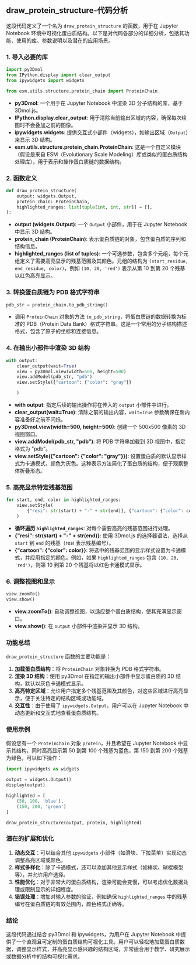 ## draw_protein_structure-代码分析
这段代码定义了一个名为 `draw_protein_structure` 的函数，用于在 Jupyter Notebook 环境中可视化蛋白质结构。以下是对代码各部分的详细分析，包括其功能、使用的库、参数说明以及潜在的应用场景。

### 1. 导入必要的库

```python
import py3Dmol
from IPython.display import clear_output
from ipywidgets import widgets

from esm.utils.structure.protein_chain import ProteinChain
```

- **py3Dmol**: 一个用于在 Jupyter Notebook 中渲染 3D 分子结构的库，基于 3Dmol.js。
- **IPython.display.clear_output**: 用于清除当前输出区域的内容，确保每次绘图时不会叠加之前的图像。
- **ipywidgets.widgets**: 提供交互式小部件（widgets），如输出区域（`Output`）来显示 3D 结构。
- **esm.utils.structure.protein_chain.ProteinChain**: 这是一个自定义模块（假设是来自 ESM（Evolutionary Scale Modeling）库或类似的蛋白质结构处理库），用于表示和操作蛋白质链的数据结构。

### 2. 函数定义

```python
def draw_protein_structure(
    output: widgets.Output,
    protein_chain: ProteinChain,
    highlighted_ranges: list[tuple[int, int, str]] = [],
):
```

- **output (widgets.Output)**: 一个 `Output` 小部件，用于在 Jupyter Notebook 中显示 3D 结构。
- **protein_chain (ProteinChain)**: 表示蛋白质链的对象，包含蛋白质的序列和结构信息。
- **highlighted_ranges (list of tuples)**: 一个可选参数，包含多个元组，每个元组定义了需要高亮显示的残基范围及其颜色。元组的结构为 `(start_residue, end_residue, color)`，例如 `(10, 20, 'red')` 表示从第 10 到第 20 个残基以红色高亮显示。

### 3. 转换蛋白质链为 PDB 格式字符串

```python
pdb_str = protein_chain.to_pdb_string()
```

- 调用 `ProteinChain` 对象的方法 `to_pdb_string`，将蛋白质链的数据转换为标准的 PDB（Protein Data Bank）格式字符串。这是一个常用的分子结构描述格式，包含了原子的坐标和连接信息。

### 4. 在输出小部件中渲染 3D 结构

```python
with output:
    clear_output(wait=True)
    view = py3Dmol.view(width=500, height=500)
    view.addModel(pdb_str, "pdb")
    view.setStyle({"cartoon": {"color": "gray"}}

    )
```

- **with output**: 指定后续的输出操作将在传入的 `output` 小部件中进行。
- **clear_output(wait=True)**: 清除之前的输出内容，`wait=True` 参数确保在新内容准备好之前不闪烁。
- **py3Dmol.view(width=500, height=500)**: 创建一个 500x500 像素的 3D 视图窗口。
- **view.addModel(pdb_str, "pdb")**: 将 PDB 字符串加载到 3D 视图中，指定格式为 "pdb"。
- **view.setStyle({"cartoon": {"color": "gray"}})**: 设置蛋白质的默认显示样式为卡通模式，颜色为灰色。这种表示方法简化了蛋白质的结构，便于观察整体折叠形态。

### 5. 高亮显示特定残基范围

```python
for start, end, color in highlighted_ranges:
    view.setStyle(
        {"resi": str(start) + "-" + str(end)}, {"cartoon": {"color": color}}
    )
```

- **循环遍历 `highlighted_ranges`**: 对每个需要高亮的残基范围进行处理。
- **{"resi": str(start) + "-" + str(end)}**: 使用 3Dmol.js 的选择器语法，选择从 `start` 到 `end` 的残基（resi 表示残基编号）。
- **{"cartoon": {"color": color}}**: 将选中的残基范围的显示样式设置为卡通模式，并应用指定的颜色。例如，如果 `highlighted_ranges` 包含 `(10, 20, 'red')`，则第 10 到第 20 个残基将以红色卡通模式显示。

### 6. 调整视图和显示

```python
view.zoomTo()
view.show()
```

- **view.zoomTo()**: 自动调整视图，以适应整个蛋白质结构，使其充满显示窗口。
- **view.show()**: 在 `output` 小部件中渲染并显示 3D 结构。

### 功能总结

`draw_protein_structure` 函数的主要功能是：

1. **加载蛋白质结构**：将 `ProteinChain` 对象转换为 PDB 格式字符串。
2. **渲染 3D 结构**：使用 py3Dmol 在指定的输出小部件中显示蛋白质的 3D 结构，默认以灰色卡通模式显示。
3. **高亮特定区域**：允许用户指定多个残基范围及其颜色，对这些区域进行高亮显示，便于关注特定的结构区域或功能域。
4. **交互性**：由于使用了 `ipywidgets.Output`，用户可以在 Jupyter Notebook 中动态更新和交互式地查看蛋白质结构。

### 使用示例

假设您有一个 `ProteinChain` 对象 `protein`，并且希望在 Jupyter Notebook 中显示其结构，同时高亮显示第 50 到第 100 个残基为蓝色，第 150 到第 200 个残基为绿色，可以如下操作：

```python
import ipywidgets as widgets

output = widgets.Output()
display(output)

highlighted = [
    (50, 100, 'blue'),
    (150, 200, 'green')
]

draw_protein_structure(output, protein, highlighted)
```

### 潜在的扩展和优化

1. **动态交互**：可以结合其他 `ipywidgets` 小部件（如滑块、下拉菜单）实现动态调整高亮区域或颜色。
2. **样式多样化**：除了卡通模式，还可以添加其他显示样式（如棒状、球棍模型等），并允许用户选择。
3. **性能优化**：对于非常大的蛋白质结构，渲染可能会变慢，可以考虑优化数据处理或限制显示的详细程度。
4. **错误处理**：增加对输入参数的验证，例如确保 `highlighted_ranges` 中的残基编号在蛋白质链的有效范围内，颜色格式正确等。

### 结论

这段代码通过结合 py3Dmol 和 ipywidgets，为用户在 Jupyter Notebook 中提供了一个直观且可定制的蛋白质结构可视化工具。用户可以轻松地加载蛋白质数据，调整显示样式，并高亮显示感兴趣的结构区域，非常适合用于教学、研究展示或数据分析中的结构可视化需求。
